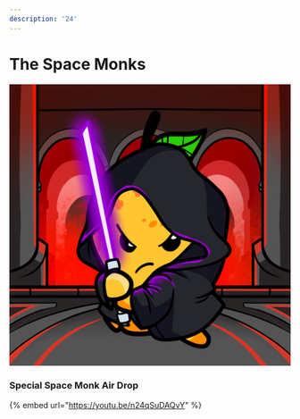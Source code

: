 ```yaml
---
description: '24'
---
```


# The Space Monks

![](../../.gitbook/assets/mh4613.png)

### Special Space Monk Air Drop

{% embed url="https://youtu.be/n24qSuDAQvY" %}
